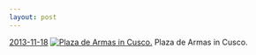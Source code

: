 ```yaml
---
layout: post
---
```


<p>
  <time><a href="/208">2013-11-18</a></time>
  <a href="/208"><img src="{{ site.assets_url }}/208-640.jpg" srcset="{{ site.assets_url }}/208-1280.jpg 1280w, {{ site.assets_url }}/208-960.jpg 960w, {{ site.assets_url }}/208-640.jpg 640w, {{ site.assets_url }}/208-320.jpg 320w" sizes="(min-width: 700px) 50vw, calc(100vw - 2rem)" alt="Plaza de Armas in Cusco." /></a>
  <span>Plaza de Armas in Cusco.</span>
</p>
